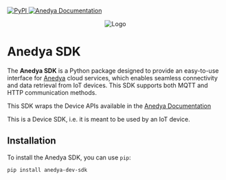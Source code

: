 <p>
    <a href="https://pypi.org/project/anedya-dev-sdk/">
        <img alt="PyPI" src="https://img.shields.io/pypi/v/anedya-dev-sdk?style=for-the-badge">
    </a>
    <a href="https://docs.anedya.io?utm_source=github&utm_medium=link&utm_campaign=github-sdk&utm_content=python">
        <img alt="Anedya Documentation" src="https://img.shields.io/badge/Anedya-Documentation-blue?style=for-the-badge">
    </a>
</p>


 <!---<div style="width:20%; margin:0 auto;margin-bottom:50px;margin-top:50px;">-->
<p align="center">
    <img src="https://cdn.anedya.io/anedya_black_banner.png" alt="Logo">
</p>
<!--</div>-->

# Anedya SDK

The **Anedya SDK** is a Python package designed to provide an easy-to-use interface for [Anedya](https://anedya.io/?utm_source=github&utm_medium=link&utm_campaign=github-sdk&utm_content=python) cloud services, which enables seamless connectivity and data retrieval from IoT devices. This SDK supports both MQTT and HTTP communication methods.

This SDK wraps the Device APIs available in the [Anedya Documentation](https://docs.anedya.io?utm_source=github&utm_medium=link&utm_campaign=github-sdk&utm_content=python)

This is a Device SDK, i.e. it is meant to be used by an IoT device.

## Installation

To install the Anedya SDK, you can use `pip`:

```bash
pip install anedya-dev-sdk
```

